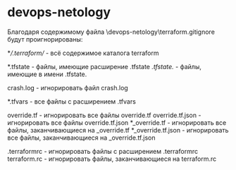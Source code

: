 # devops-netology
Благодаря содержимому файла \devops-netology\terraform\.gitignore будут проигнорированы:

**/.terraform/* - всё содержимое каталога terraform

*.tfstate - файлы, имеющие расширение .tfstate
*.tfstate.* - файлы, имеющие в имени .tfstate.

crash.log - игнорировать файл crash.log

*.tfvars - все файлы с расширением .tfvars

override.tf - игнорировать все файлы override.tf
override.tf.json - игнорировать все файлы override.tf.json
*_override.tf - игнорировать все файлы, заканчивающиеся на _override.tf
*_override.tf.json - игнорировать все файлы, заканчивающиеся на _override.tf.json

.terraformrc - игнорировать файлы с расширением .terraformrc
terraform.rc - игнорировать файлы, заканчивающиеся на terraform.rc